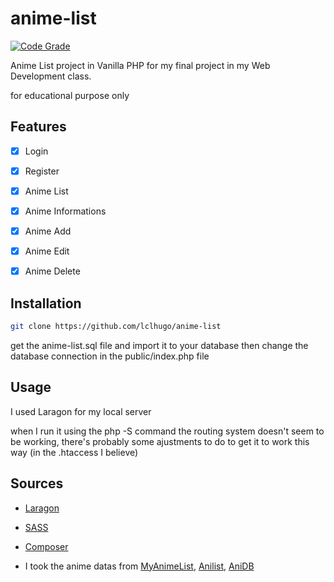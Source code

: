 # anime-list

[![Code Grade](https://api.codiga.io/project/34724/status/svg)](https://www.codiga.io)

Anime List project in Vanilla PHP for my final project in my Web Development class.

for educational purpose only

## Features

- [x] Login
- [x] Register

- [x] Anime List
- [x] Anime Informations

- [x] Anime Add
- [x] Anime Edit
- [x] Anime Delete

## Installation

```bash
git clone https://github.com/lclhugo/anime-list
```

get the anime-list.sql file and import it to your database
then change the database connection in the public/index.php file

## Usage

I used Laragon for my local server

when I run it using the php -S command the routing system doesn't seem to be working, there's probably some ajustments to do to get it to work this way (in the .htaccess I believe) 

## Sources

- [Laragon](https://laragon.org/)
- [SASS](https://sass-lang.com/)
- [Composer](https://getcomposer.org/)

- I took the anime datas from [MyAnimeList](https://myanimelist.net/), [Anilist](https://anilist.co/), [AniDB](https://anidb.net/)




